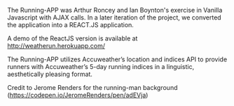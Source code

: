 The Running-APP was Arthur Roncey and Ian Boynton's exercise in Vanilla Javascript with AJAX calls. In a later iteration of the project, we converted the application into a REACT.JS application.

A demo of the ReactJS version is available at http://weatherun.herokuapp.com/

The Running-APP utilizes Accuweather’s location and indices API to provide runners with Accuweather’s 5-day running indices in a linguistic, aesthetically pleasing format.

Credit to Jerome Renders for the running-man background (https://codepen.io/JeromeRenders/pen/adEVja)
